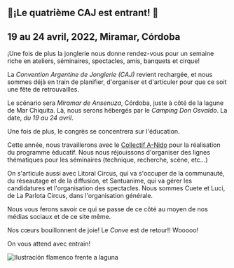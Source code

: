 ## 🎉¡Le quatrième CAJ est entrant! 🎉
## 19 au 24 avril, 2022, Miramar, Córdoba

¡Une fois de plus la jonglerie nous donne rendez-vous pour un semaine riche en ateliers, séminaires, spectacles, amis, banquets et cirque!

La _Convention Argentine de Jonglerie (CAJ)_ revient rechargée, et nous sommes déjà en train de planifier, d'organiser et d'articuler pour que ce soit une fête de retrouvailles.

Le scénario sera _Miramar de Ansenuza_, Córdoba, juste à côté de la lagune de Mar Chiquita. Là, nous serons hébergés par le _Camping Don Osvaldo_. La date, _du 19 au 24 avril_.

Une fois de plus, le congrès se concentrera sur l'éducation.

Cette année, nous travaillerons avec le [Collectif A-Nido](https://colectivoanido.com) pour la réalisation du programme éducatif. Nous nous réjouissons d'organiser des lignes thématiques pour les séminaires (technique, recherche, scène, etc...)

On s'articule aussi avec Litoral Circus, qui va s'occuper de la communauté, du réseautage et de la diffusion, et Santuanime, qui va gérer les candidatures et l'organisation des spectacles. Nous sommes Cuete et Luci, de La Parlota Circus, dans l'organisation générale.

Nous vous ferons savoir ce qui se passe de ce côté au moyen de nos médias sociaux et de ce site même.

Nos cœurs bouillonnent de joie! Le _Conve_ est de retour!! Wooooo!

On vous attend avec entrain!

![Ilustración flamenco frente a laguna](/img/flyer.png)
